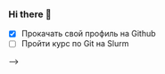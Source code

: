 ### Hi there 👋

<!--
**VitalyQAA/VitalyQAA** is a ✨ _special_ ✨ repository because its `README.md` (this file) appears on your GitHub profile.

Here are some ideas to get you started:
### Привет-привет! 

<a href="https://www.linkedin.com/in/vitali-medvedev">
  <img align="left" alt="LinkdeIn" width="22px" src="https://cdn.jsdelivr.net/npm/simple-icons@v3/icons/linkedin.svg" />
</a>


Привет, меня зовут Виталий, я QA инженер. Сейчас я работаю в группе компаний СБЕР. Изучаю нагрузочное тестирование и ещё несколько интересных технологий.

<br />

<img align="right" alt="GIF" src="https://raw.githubusercontent.com/kalashnikov-ulmic/kalashnikov-ulmic/main/%D0%A3%D1%87%D1%83%D1%81%D1%8C%20%D0%BD%D0%B0%20Slurm.png?raw=true" width="400" height="280" />
  
**Languages and Tools:**  

<code><img height="20" src="https://raw.githubusercontent.com/github/explore/80688e429a7d4ef2fca1e82350fe8e3517d3494d/topics/git/git.png"></code>
<code><img height="20" src="https://raw.githubusercontent.com/github/explore/80688e429a7d4ef2fca1e82350fe8e3517d3494d/topics/javascript/javascript.png"></code>


🚧 **Мои задачи на ближайшее время:**
<!-- TODO-IST:START -->
* [x] Прокачать свой профиль на Github
* [ ] Пройти курс по Git на Slurm
     
<!-- TODO-IST:END -->


-->
